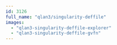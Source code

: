 ```yaml
---
id: 3126
full_name: "qlan3/singularity-deffile"
images: 
  - "qlan3-singularity-deffile-explorer"
  - "qlan3-singularity-deffile-gvfn"
---
```

